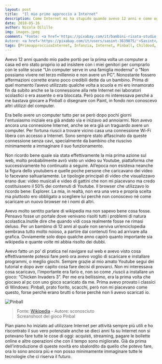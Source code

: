 ```yaml
---
layout: post
title:  "Il mio primo approccio a Internet"
description: Come Internet mi ha stupido quando avevo 12 anni e come oggi condizione in modo irreversibile le nostre vite.
date: 2018-05-16
author: Nicola Dilillo
img: images.jpeg
comment: "Fonte: <a href='https://pixabay.com/it/bambini-risata-studio-di-laptop-1822471/'>Pixabay</a><br>
Autore: <a href='https://pixabay.com/it/users/sasint-3639875/'>Sasint</a>"
tags: [PrimoapproccioaInternet, Infanzia, Internet, Pinball, Childood, Discovered,RivoluzDigitale]
---
```


Avevo 12 anni quando mio padre portò per la prima volta un computer a casa ed ero stato proprio io ad insistere con i miei genitori per comprarlo con le solite scuse “Un computer serve in una famiglia moderna” o “Non possiamo vivere nel terzo millennio e non avere un PC”. Nonostante fossero affermazioni corrette erano poco credibili dette da un bambino.
Prima di quel momento l’avevo utilizzato qualche volta a scuola e mi ero innamorato fin da subito anche se la connessione alla rete Internet nei laboratori scolastici o era assente o era bloccata. Però poco mi interessava perché a me bastava giocare a Pinball o disegnare con Paint, in fondo non conoscevo altri utilizzi del computer.

Era bello avere un computer tutto per se però dopo pochi giorni l'entusiasmo iniziale era già andato via e iniziavo ad annoiarmi. Non avevo ancora una connesione Internet, anche se era già un traguardo avere un computer. Per fortuna riuscii a trovare vicino casa una connessione Wi-Fi libera con accesso a Internet. Sono sempre stato affascinato da queste connessione senza cavi, specialmente da bambino che riuscivo minimamente a immaginare il suo funzionamento.

Non ricordo bene quale sia stata effettivamente la mia prima azione sul web, molto probabilmente avrò visto un video su Youtube, piattaforma che successivamente ho continuato a seguire. All’epoca non esisteva neanche la figura dello youtubers e quelle poche persone che caricavano dei video lo facevano saltuariamente.
Le tipologie principali di video che visualizzavo erano due: video musicali e video di gattini che non mi piacevano ma credo costituissero il 50% dei contenuti di Youtube.
Il browser che utilizzavo lo ricordo bene: Explorer. La mia, in realtà, non era una vera e propria scelta ma piuttosto ero obbligato a scegliere lui perchè non conoscevo né come scaricare un nuovo browser né i nomi di altri. 

Avevo molto sentito parlare di wikipedia ma non sapevo bene cosa fosse. Pensavo fosse un portale dove venivano risolti tutti i problemi di natura scolastica.Inutile dire che quando vidi cosa realmente fosse ne rimasi deluso. Per un bambino di 12 anni al quale non serviva un’enciclopedia sembrava tutto molto noioso, a partire dai contenuti fino ad arrivare alla grafica. Ovviamente solo dopo qualche anno capirò quanto importante sia wikipedia e quante volte mi abbia risolto dei dubbi.

Avevo fatto un po’ di pratica nel navigare sul web e avevo visto cosa effettivamente potessi fare però ora avevo voglio di scaricare e installare programmi, o meglio giochi. Sempre grazie al mio amato Youtube segui dei tutorial e dopo aver capito cosa fare decisi di provarci. Non mi interessava cosa scaricavo, l’importante era farlo e, non so come ,riuscii a installare un gioco: “Chicken Invaders 3”. Per me era bellissimo, era la prima volta che giocavo al pc con uno gioco scaricato da me. Prima avevo provato i classici di Windows: Pinball, prato fiorito, scacchi, però non mi piacevano come questo, forse perchè erano brutti o forse perchè non li avevo scaricati io.

![Pinball]({{site.baseurl}}/assets/images/3D_Pinball.png)
> Fonte: [Wikipedia](https://it.wikipedia.org/wiki/File:3D_Pinball.png) -
> Autore: sconosciuto <br />
> Screanshoot del gioco Pinbal



Pian piano ho iniziato ad utilizzare Internet per attività sempre più utili e ho riscontrato il suo vero potenziale anche se dieci anni fa su Internet non si potevano fare tutte le cose di oggi: acquisti, streaming, pagare le bollette online e altre operazioni che con il tempo sono migliorate. Già da prima dell’introduzione di queste novità ero sbalordito da quello che potevo fare, ora lo sono ancora più e non posso minimamente immaginare tutte le tecnologie che ci riserva il futuro.



